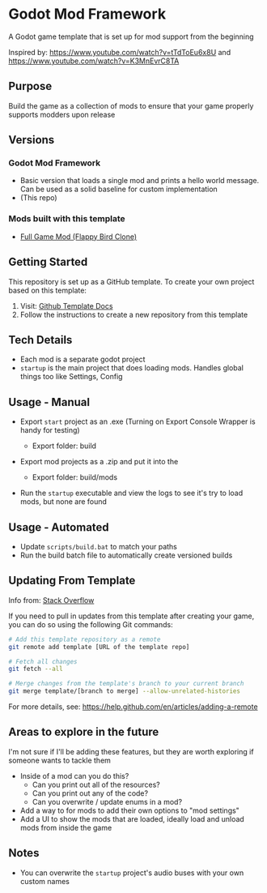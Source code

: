 # Godot Mod Framework
A Godot game template that is set up for mod support from the beginning

Inspired by: https://www.youtube.com/watch?v=tTdToEu6x8U and https://www.youtube.com/watch?v=K3MnEvrC8TA

## Purpose

Build the game as a collection of mods to ensure that your game properly supports modders upon release

## Versions

### Godot Mod Framework
 - Basic version that loads a single mod and prints a hello world message. Can be used as a solid baseline for custom implementation
 - (This repo)

### Mods built with this template
 - [Full Game Mod (Flappy Bird Clone)](https://github.com/ThomasSilloway/Godot-Mod-Framework-Flappy-Bird-Clone)

## Getting Started

This repository is set up as a GitHub template. To create your own project based on this template:

1. Visit: [Github Template Docs](https://docs.github.com/en/repositories/creating-and-managing-repositories/creating-a-repository-from-a-template)
2. Follow the instructions to create a new repository from this template

## Tech Details

- Each mod is a separate godot project
- `startup` is the main project that does loading mods. Handles global things too like Settings, Config

## Usage - Manual

- Export `start` project as an .exe (Turning on Export Console Wrapper is handy for testing)
  - Export folder: build
- Export mod projects as a .zip and put it into the 
  - Export folder: build/mods

- Run the `startup` executable and view the logs to see it's try to load mods, but none are found

## Usage - Automated
- Update `scripts/build.bat` to match your paths
- Run the build batch file to automatically create versioned builds

## Updating From Template

Info from: [Stack Overflow](https://stackoverflow.com/questions/56577184/github-pull-changes-from-a-template-repository)

If you need to pull in updates from this template after creating your game, you can do so using the following Git commands:

```bash
# Add this template repository as a remote
git remote add template [URL of the template repo]

# Fetch all changes
git fetch --all

# Merge changes from the template's branch to your current branch
git merge template/[branch to merge] --allow-unrelated-histories
```

For more details, see: https://help.github.com/en/articles/adding-a-remote

## Areas to explore in the future
I'm not sure if I'll be adding these features, but they are worth exploring if someone wants to tackle them
- Inside of a mod can you do this?
  - Can you print out all of the resources?
  - Can you print out any of the code?
  - Can you overwrite / update enums in a mod?
- Add a way to for mods to add their own options to "mod settings"
- Add a UI to show the mods that are loaded, ideally load and unload mods from inside the game

## Notes
 - You can overwrite the `startup` project's audio buses with your own custom names

